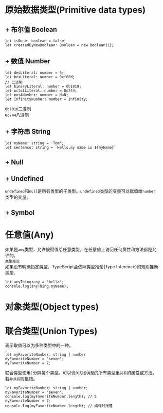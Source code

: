 # 原始数据类型(Primitive data types)
## + 布尔值 Boolean
```
let isDone: boolean = false;
let createdByNewBoolean: Boolean = new Boolean(1);
```
## + 数值 Number
```
let decLiteral: number = 6;
let hexLiteral: number = 0xf00d;
// 二进制
let binaryLiteral: number = 0b1010;
let octalLiteral: number = 0o744;
let notANumber: number = NaN;
let infinityNumber: number = Infinity;
```
`0b1010`二进制   
`0o744`八进制
## + 字符串 String
```
let myName: string = 'Tom';
let sentence: string = `Hello,my name is ${myName}`
```
## + Null
## + Undefined
`undefined`和`null`是所有类型的子类型。`undefined`类型的变量可以赋值给`number`类型的变量。
## + Symbol

# 任意值(Any)
如果是`any`类型，允许被赋值给任意类型。在任意值上访问任何属性和方法都是允许的。  
`类型推论`  
如果没有明确指定类型，TypeScript会依照类型推论(Type Inference)的规则推断类型。

```
let anyThing:any = 'hello';
console.log(anyThing.myName);
```
# 对象类型(Object types)

# 联合类型(Union Types)
表示取值可以为多种类型中的一种。
```
let myFavoriteNumber: string | number
myFavoriteNumber = 'seven';
myFavoriteNumber = 7;
```
联合类型使用`|`分隔每个类型。可以访问`联合类型`的所有类型里`共有`的属性或方法。若`非共有`则报错。
```
let myFavoriteNumber: string | number;
myFavoriteNumber = 'seven';
console.log(myFavoriteNumber.length); // 5
myFavoriteNumber = 7;
console.log(myFavoriteNumber.length); // 编译时报错
```
